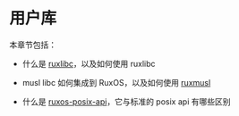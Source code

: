 
# 用户库

本章节包括：

* 什么是 [ruxlibc](./ruxlibc.md)，以及如何使用 ruxlibc

* musl libc 如何集成到 RuxOS，以及如何使用 [ruxmusl](./ruxmusl.md)

* 什么是 [ruxos-posix-api](./ruxos-posix-api.md)，它与标准的 posix api 有哪些区别
